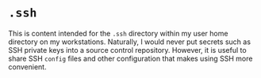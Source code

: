 # `.ssh`
This is content intended for the `.ssh` directory within my user home directory
on my workstations.
Naturally, I would never put secrets such as SSH private keys into a source
control repository.
However, it is useful to share SSH `config` files and other configuration that
makes using SSH more convenient.

